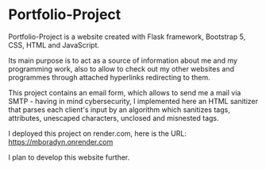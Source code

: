 # Portfolio-Project

Portfolio-Project is a website created with Flask framework, Bootstrap 5, CSS, HTML and JavaScript. 

Its main purpose is to act as a source of information about me and my programming work, also to allow to check out my other websites and programmes
through attached hyperlinks redirecting to them.

This project contains an email form, which allows to send me a mail via SMTP - having in mind cybersecurity, 
I implemented here an HTML sanitizer that parses each client's input by an algorithm which sanitizes tags, attributes,
unescaped characters, unclosed and misnested tags.

I deployed this project on render.com, here is the URL: 
https://mboradyn.onrender.com

I plan to develop this website further.
